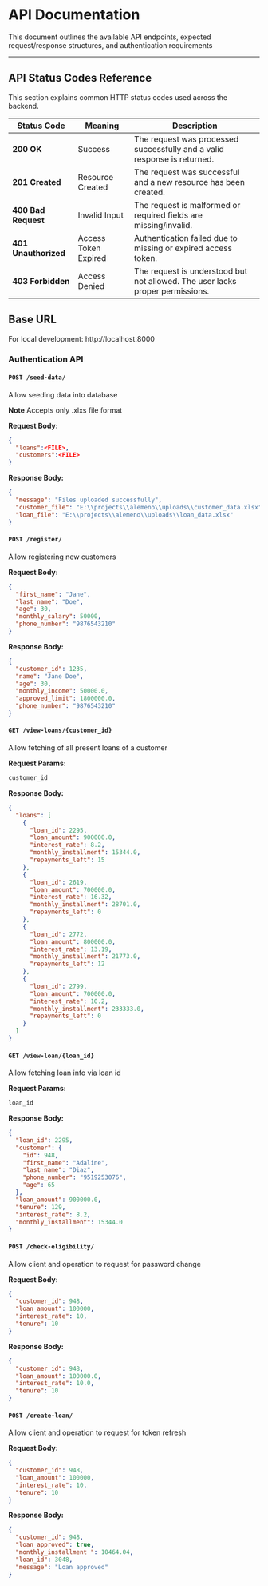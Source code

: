 # API Documentation

This document outlines the available API endpoints, expected request/response structures, and authentication requirements

---

## API Status Codes Reference

This section explains common HTTP status codes used across the backend.

| Status Code          | Meaning              | Description                                                                   |
| -------------------- | -------------------- | ----------------------------------------------------------------------------- |
| **200 OK**           | Success              | The request was processed successfully and a valid response is returned.      |
| **201 Created**      | Resource Created     | The request was successful and a new resource has been created.               |
| **400 Bad Request**  | Invalid Input        | The request is malformed or required fields are missing/invalid.              |
| **401 Unauthorized** | Access Token Expired | Authentication failed due to missing or expired access token.                 |
| **403 Forbidden**    | Access Denied        | The request is understood but not allowed. The user lacks proper permissions. |

## Base URL

For local development: http://localhost:8000

### Authentication API

#### `POST /seed-data/`

Allow seeding data into database

**Note** Accepts only .xlxs file format

**Request Body:**

```json
{
  "loans":<FILE>,
  "customers":<FILE>
}
```

**Response Body:**

```json
{
  "message": "Files uploaded successfully",
  "customer_file": "E:\\projects\\alemeno\\uploads\\customer_data.xlsx",
  "loan_file": "E:\\projects\\alemeno\\uploads\\loan_data.xlsx"
}
```

#### `POST /register/`

Allow registering new customers

**Request Body:**

```json
{
  "first_name": "Jane",
  "last_name": "Doe",
  "age": 30,
  "monthly_salary": 50000,
  "phone_number": "9876543210"
}
```

**Response Body:**

```json
{
  "customer_id": 1235,
  "name": "Jane Doe",
  "age": 30,
  "monthly_income": 50000.0,
  "approved_limit": 1800000.0,
  "phone_number": "9876543210"
}
```

#### `GET /view-loans/{customer_id}`

Allow fetching of all present loans of a customer

**Request Params:**

```bash
customer_id
```

**Response Body:**

```json
{
  "loans": [
    {
      "loan_id": 2295,
      "loan_amount": 900000.0,
      "interest_rate": 8.2,
      "monthly_installment": 15344.0,
      "repayments_left": 15
    },
    {
      "loan_id": 2619,
      "loan_amount": 700000.0,
      "interest_rate": 16.32,
      "monthly_installment": 28701.0,
      "repayments_left": 0
    },
    {
      "loan_id": 2772,
      "loan_amount": 800000.0,
      "interest_rate": 13.19,
      "monthly_installment": 21773.0,
      "repayments_left": 12
    },
    {
      "loan_id": 2799,
      "loan_amount": 700000.0,
      "interest_rate": 10.2,
      "monthly_installment": 233333.0,
      "repayments_left": 0
    }
  ]
}
```

#### `GET /view-loan/{loan_id}`

Allow fetching loan info via loan id

**Request Params:**

```bash
loan_id
```

**Response Body:**

```json
{
  "loan_id": 2295,
  "customer": {
    "id": 948,
    "first_name": "Adaline",
    "last_name": "Diaz",
    "phone_number": "9519253076",
    "age": 65
  },
  "loan_amount": 900000.0,
  "tenure": 129,
  "interest_rate": 8.2,
  "monthly_installment": 15344.0
}
```

#### `POST /check-eligibility/`

Allow client and operation to request for password change

**Request Body:**

```json
{
  "customer_id": 948,
  "loan_amount": 100000,
  "interest_rate": 10,
  "tenure": 10
}
```

**Response Body:**

```json
{
  "customer_id": 948,
  "loan_amount": 100000.0,
  "interest_rate": 10.0,
  "tenure": 10
}
```

#### `POST /create-loan/`

Allow client and operation to request for token refresh

**Request Body:**

```json
{
  "customer_id": 948,
  "loan_amount": 100000,
  "interest_rate": 10,
  "tenure": 10
}
```

**Response Body:**

```json
{
  "customer_id": 948,
  "loan_approved": true,
  "monthly_installment ": 10464.04,
  "loan_id": 3048,
  "message": "Loan approved"
}
```
